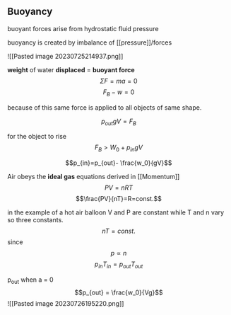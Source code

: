 ## Buoyancy

buoyant forces arise from hydrostatic fluid pressure

buoyancy is created by imbalance of [[pressure]]/forces

![[Pasted image 20230725214937.png]]

**weight** of  water **displaced** =  **buoyant force** 
$$ \Sigma F = ma=0$$
$$F_B-w=0$$   

because of this same force is applied to all objects of same shape.

$$p_{out} gV = F_B$$

for the object to rise
$$F_B > W_0 +p_{in}gV$$

$$p_{in}=p_{out}- \frac{w_0}{gV}$$

Air obeys the **ideal gas** equations derived in [[Momentum]]
$$PV=nRT$$
$$\frac{PV}{nT}=R=const.$$

in the example of a hot air balloon V and P are constant while T and n vary so three constants.
$$nT=const.$$
since $$  p \propto n$$
$$ p_{in}T_{in} = p_{out}T_{out}$$

p<sub>out</sub> when a = 0
$$p_{out} = \frac{w_0}{Vg}$$
![[Pasted image 20230726195220.png]]

